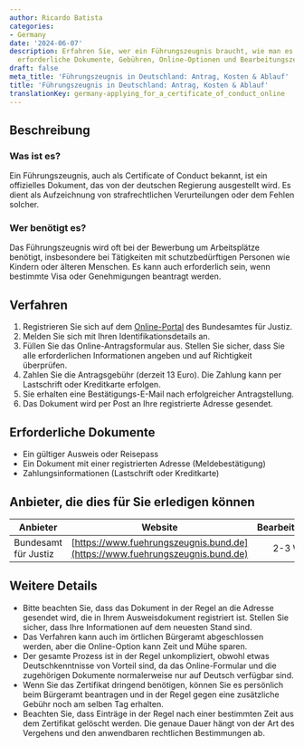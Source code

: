 ```yaml
---
author: Ricardo Batista
categories:
- Germany
date: '2024-06-07'
description: Erfahren Sie, wer ein Führungszeugnis braucht, wie man es beantragt,
  erforderliche Dokumente, Gebühren, Online-Optionen und Bearbeitungszeiten in Deutschland.
draft: false
meta_title: 'Führungszeugnis in Deutschland: Antrag, Kosten & Ablauf'
title: 'Führungszeugnis in Deutschland: Antrag, Kosten & Ablauf'
translationKey: germany-applying_for_a_certificate_of_conduct_online
---
```



## Beschreibung
### Was ist es?
Ein Führungszeugnis, auch als Certificate of Conduct bekannt, ist ein offizielles Dokument, das von der deutschen Regierung ausgestellt wird. Es dient als Aufzeichnung von strafrechtlichen Verurteilungen oder dem Fehlen solcher.

### Wer benötigt es?
Das Führungszeugnis wird oft bei der Bewerbung um Arbeitsplätze benötigt, insbesondere bei Tätigkeiten mit schutzbedürftigen Personen wie Kindern oder älteren Menschen. Es kann auch erforderlich sein, wenn bestimmte Visa oder Genehmigungen beantragt werden.

## Verfahren
1. Registrieren Sie sich auf dem [Online-Portal](https://www.fuehrungszeugnis.bund.de/) des Bundesamtes für Justiz.
2. Melden Sie sich mit Ihren Identifikationsdetails an.
3. Füllen Sie das Online-Antragsformular aus. Stellen Sie sicher, dass Sie alle erforderlichen Informationen angeben und auf Richtigkeit überprüfen.
4. Zahlen Sie die Antragsgebühr (derzeit 13 Euro). Die Zahlung kann per Lastschrift oder Kreditkarte erfolgen.
5. Sie erhalten eine Bestätigungs-E-Mail nach erfolgreicher Antragstellung.
6. Das Dokument wird per Post an Ihre registrierte Adresse gesendet.

## Erforderliche Dokumente
- Ein gültiger Ausweis oder Reisepass
- Ein Dokument mit einer registrierten Adresse (Meldebestätigung)
- Zahlungsinformationen (Lastschrift oder Kreditkarte)

## Anbieter, die dies für Sie erledigen können

| Anbieter        |     Website     |     Bearbeitungszeiten    |       Kosten      |
| --------------- | --------------- |  :-------------: | :-------------: |
| Bundesamt für Justiz      |  [https://www.fuehrungszeugnis.bund.de](https://www.fuehrungszeugnis.bund.de)       |      2-3 Wochen      |        13 Euro       |

## Weitere Details
- Bitte beachten Sie, dass das Dokument in der Regel an die Adresse gesendet wird, die in Ihrem Ausweisdokument registriert ist. Stellen Sie sicher, dass Ihre Informationen auf dem neuesten Stand sind.
- Das Verfahren kann auch im örtlichen Bürgeramt abgeschlossen werden, aber die Online-Option kann Zeit und Mühe sparen.
- Der gesamte Prozess ist in der Regel unkompliziert, obwohl etwas Deutschkenntnisse von Vorteil sind, da das Online-Formular und die zugehörigen Dokumente normalerweise nur auf Deutsch verfügbar sind.
- Wenn Sie das Zertifikat dringend benötigen, können Sie es persönlich beim Bürgeramt beantragen und in der Regel gegen eine zusätzliche Gebühr noch am selben Tag erhalten.
- Beachten Sie, dass Einträge in der Regel nach einer bestimmten Zeit aus dem Zertifikat gelöscht werden. Die genaue Dauer hängt von der Art des Vergehens und den anwendbaren rechtlichen Bestimmungen ab.